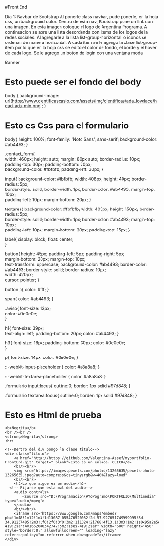 #Front End

Dia 1: 
Navbar de Bootstrap
Al ponerle class navbar, pude ponerle, en la hoja css, un background color.
Dentro de esta nav, Bootstrap pone un link con una imagen. En esta imagen coloque el logo de Argentina Programa.
A continuacion se abre una lista desordenda
con items de los logos de la redes sociales. 
Al agregarle a la lista list-group-horizontal lo iconos se ordenan de manera horizontal.
A cada item se le agrego la clase list-group-item por lo que en la hoja css se edito el color de fondo, el borde y el hover de cada logo.
Se le agrego un boton de login con una ventana modal

Banner




# Esto puede ser el fondo del body
body {
  background-image: url(https://www.cientificascasio.com/assets/img/cientificas/ada_lovelace/head-ada-min.png);
}

# Esto es Css para el formulario
body{
  height: 100%; 
  font-family: 'Noto Sans', sans-serif;
  background-color: #ab4493; 
}


.contact_form{  
  width: 460px; 
  height: auto;
  margin: 80px auto;
  border-radius: 10px;  
  padding-top: 30px;
  padding-bottom: 20px;  
  background-color: #fbfbfb; 
  padding-left: 30px; 
}


input{
  background-color: #fbfbfb; 
  width: 408px; 
  height: 40px; 
  border-radius: 5px;  
  border-style: solid; 
  border-width: 1px; 
  border-color: #ab4493; 
  margin-top: 10px;  
  padding-left: 10px;
  margin-bottom: 20px; 
}


textarea{
  background-color: #fbfbfb; 
  width: 405px; 
  height: 150px; 
  border-radius: 5px;  
  border-style: solid; 
  border-width: 1px; 
  border-color: #ab4493; 
  margin-top: 10px;  
  padding-left: 10px;
  margin-bottom: 20px; 
  padding-top: 15px; 
}


label{
  display: block; 
  float: center;  
}


button{
  height: 45px; 
  padding-left: 5px;
  padding-right: 5px;   
  margin-bottom: 20px; 
  margin-top: 10px;   
  text-transform: uppercase;
  background-color: #ab4493; 
  border-color: #ab4493; 
  border-style: solid; 
  border-radius: 10px;  
  width: 420px;   
  cursor: pointer;
}


button p{
  color: #fff; 
}


span{
  color: #ab4493; 
}


.aviso{
  font-size: 13px;  
  color: #0e0e0e;  
}


h1{
  font-size: 39px;  
  text-align: letf; 
  padding-bottom: 20px; 
  color: #ab4493;
}


h3{
  font-size: 16px; 
  padding-bottom: 30px;
  color: #0e0e0e;   
}


p{
  font-size: 14px; 
  color: #0e0e0e; 
}


::-webkit-input-placeholder {
 color: #a8a8a8;
}


::-webkit-textarea-placeholder {
 color: #a8a8a8;
}


.formulario input:focus{
  outline:0;
  border: 1px solid #97d848;
}


.formulario textarea:focus{
  outline:0;
  border: 1px solid #97d848;
}

# Esto es Html de prueba
    <b>Negrita</b>
    <br /><br />
    <strong>Negrita</strong>
    <hr>
    
    <!--Dentro del div pongo la clase titulo-->
    <div class="titulo">
        <a href="http://https://github.com/Valentina-Assef/myportfolio-FrontEnd.git" target="_blank">Esto es un enlace. CLICK</a>
        <br/><br/>
        <img src="https://images.pexels.com/photos/13265635/pexels-photo-13265635.jpeg?auto=compress&cs=tinysrgb&w=400&lazy=load"
        <br/><br/>
        <h3>Lo que sigue es un audio</h3>
      <!-- Fijarse que esta mal del audio-->
        <audio controls>
            <source src="D:\Programacion\#YoPogramo\PORTFOLIO\Multimedia" type="audio/mpeg">
        </audio>
        <br/><br/>
        <iframe src="https://www.google.com/maps/embed?pb=!1m18!1m12!1m3!1d13087.055476520032!2d-57.927651749999995!3d-34.91237485!2m3!1f0!2f0!3f0!3m2!1i1024!2i768!4f13.1!3m3!1m2!1s0x95a2e5e32b344bbb%3A0x650b1322c5b780d1!2sEl%20Rinconcito%20Chalaco%20cevicher%C3%ADa!5e0!3m2!1ses-419!2sar!4v1662080342747!5m2!1ses-419!2sar" width="600" height="450" style="border:0;" allowfullscreen="" loading="lazy" referrerpolicy="no-referrer-when-downgrade"></iframe>
    </div>
